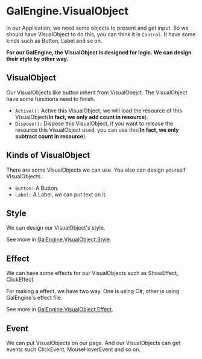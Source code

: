 # GalEngine.VisualObject

In our Application, we need some objects to present and get input.
So we should have VisualObject to do this, you can think it is `Control`.
It have some kinds such as Button, Label and so on.

**For our GalEngine, the VisualObject is designed for logic. We can design their style by other way.**

## VisualObject

Our VisualObjects like button inherit from VisualObejct.
The VisualObject have some functions need to finish.

- `Active():` Active this VisualObject, we will load the resource of this VisualObject(**In fact, we only add count in resource**).
- `Dispose():` Dispose this VisualObject, if you want to release the resource this VisualObject used, you can use this(**In fact, we only subtract count in resource**).

## Kinds of VisualObject

There are some VisualObjects we can use. 
You also can design yourself VisualObjects.

- `Button:` A Button.
- `Label:` A Label, we can put text on it.

## Style

We can design our VisualObject's style.

See more in [GalEngine.VisualObject.Style](/GalEngine.VisualObject.Style.md).

## Effect

We can have some effects for our VisualObjects such as ShowEffect, ClickEffect.

For making a effect, we have two way.
One is using C#, other is using GalEngine's effect file.

See more in [GalEngine.VisualObject.Effect](/GalEngine.VisualObject.Effect.md).

## Event

We can put VisualObjects on our page.
And our VisualObjects can get events such ClickEvent, MouseHoverEvent and so on.

